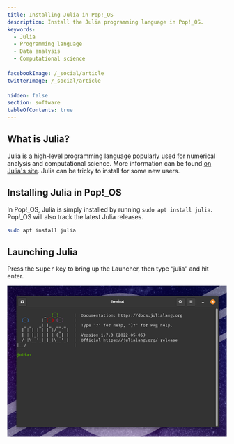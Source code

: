 ```yaml
---
title: Installing Julia in Pop!_OS
description: Install the Julia programming language in Pop!_OS.
keywords:
  - Julia
  - Programming language
  - Data analysis
  - Computational science

facebookImage: /_social/article
twitterImage: /_social/article

hidden: false
section: software
tableOfContents: true
---
```


## What is Julia?

Julia is a high-level programming language popularly used for numerical analysis and computational science. More information can be found [on Julia's site](https://julialang.org/). Julia can be tricky to install for some new users.

## Installing Julia in Pop!_OS

In Pop!_OS, Julia is simply installed by running `sudo apt install julia`. Pop!\_OS will also track the latest Julia releases.

```bash
sudo apt install julia
```

## Launching Julia

Press the <kbd>Super</kbd> key to bring up the Launcher, then type “julia” and hit enter.

![Launching Julia in Pop!_OS](/images/install-julia/launch-julia.png)
